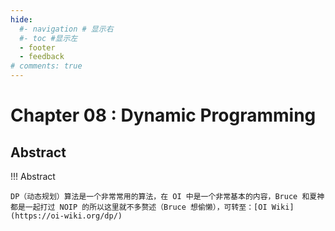 ```yaml
---
hide:
  #- navigation # 显示右
  #- toc #显示左
  - footer
  - feedback
# comments: true
--- 
```


# Chapter 08 : Dynamic Programming

## Abstract

!!! Abstract

	DP（动态规划）算法是一个非常常用的算法，在 OI 中是一个非常基本的内容，Bruce 和夏神都是一起打过 NOIP 的所以这里就不多赘述（Bruce 想偷懒），可转至：[OI Wiki](https://oi-wiki.org/dp/)